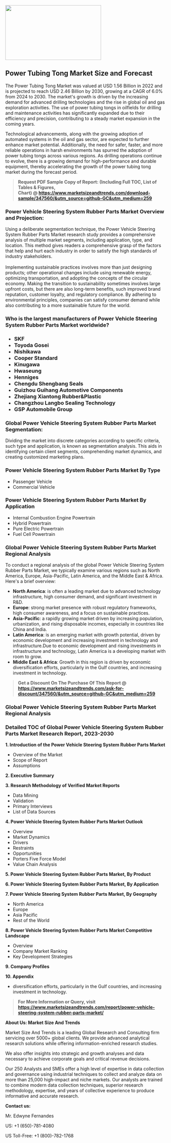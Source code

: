 <p><img class="alignnone size-medium wp-image-20088" src="https://ffe5etoiles.com/wp-content/uploads/2024/12/MST1-300x171.png" alt="" width="300" height="171" /></p><h2>Power Tubing Tong Market Size and Forecast</h2><p>The Power Tubing Tong Market was valued at USD 1.56 Billion in 2022 and is projected to reach USD 2.46 Billion by 2030, growing at a CAGR of 6.0% from 2024 to 2030. The market's growth is driven by the increasing demand for advanced drilling technologies and the rise in global oil and gas exploration activities. The use of power tubing tongs in oilfields for drilling and maintenance activities has significantly expanded due to their efficiency and precision, contributing to a steady market expansion in the coming years.</p><p>Technological advancements, along with the growing adoption of automated systems in the oil and gas sector, are expected to further enhance market potential. Additionally, the need for safer, faster, and more reliable operations in harsh environments has spurred the adoption of power tubing tongs across various regions. As drilling operations continue to evolve, there is a growing demand for high-performance and durable equipment, thereby accelerating the growth of the power tubing tong market during the forecast period.</p></p><blockquote id="" class=""><strong>Request PDF Sample Copy of Report: (Including Full TOC, List of Tables &amp; Figures, Chart)&nbsp;@&nbsp;<strong><a href="https://www.marketsizeandtrends.com/download-sample/347560/&utm_source=github-GC&utm_medium=259" target="_blank">https://www.marketsizeandtrends.com/download-sample/347560/&utm_source=github-GC&utm_medium=259</a></strong></strong></blockquote><h3 id="" class="">Power Vehicle Steering System Rubber Parts Market&nbsp;Overview and Projection:</h3><p id="" class="">Using a deliberate segmentation technique, the Power Vehicle Steering System Rubber Parts Market research study provides a comprehensive analysis of multiple market segments, including application, type, and location. This method gives readers a comprehensive grasp of the factors that help and hurt each industry in order to satisfy the high standards of industry stakeholders. <br /> <br />Implementing sustainable practices involves more than just designing products; other operational changes include using renewable energy, optimizing transportation, and adopting the concepts of the circular economy. Making the transition to sustainability sometimes involves large upfront costs, but there are also long-term benefits, such improved brand reputation, customer loyalty, and regulatory compliance. By adhering to environmental principles, companies can satisfy consumer demand while also contributing to a more sustainable future for the world.</p><h3 id="" class="">Who is the largest manufacturers of&nbsp;Power Vehicle Steering System Rubber Parts Market worldwide?</h3><h3 class=""><p><ul><li>SKF </li><li> Toyoda Gosei </li><li> Nishikawa </li><li> Cooper Standard </li><li> Kinugawa </li><li> Hwaseung </li><li> Henniges </li><li> Chengdu Shengbang Seals </li><li> Guizhou Guihang Automotive Components </li><li> Zhejiang Xiantong Rubber&Plastic </li><li> Changzhou Langbo Sealing Technology </li><li> GSP Automobile Group</li></ul></p></h3><h3 id="" class="">Global&nbsp;Power Vehicle Steering System Rubber Parts Market Segmentation:</h3><p id="" class="">Dividing the market into discrete categories according to specific criteria, such type and application, is known as segmentation analysis. This aids in identifying certain client segments, comprehending market dynamics, and creating customized marketing plans.</p><h3 id="" class="">Power Vehicle Steering System Rubber Parts Market&nbsp;By Type</h3><p><p><ul><li>Passenger Vehicle</li><li> Commercial Vehicle</p></li></ul></p></p><h3 id="" class="">Power Vehicle Steering System Rubber Parts Market&nbsp;By Application</h3><p class=""><p><ul><li>Internal Combustion Engine Powertrain</li><li> Hybrid Powertrain</li><li> Pure Electric Powertrain</li><li> Fuel Cell Powertrain</li></ul></p></p><h3 id="" class="">Global Power Vehicle Steering System Rubber Parts Market Regional Analysis</h3><p id="" class="">To conduct a regional analysis of the global Power Vehicle Steering System Rubber Parts Market, we typically examine various regions such as North America, Europe, Asia-Pacific, Latin America, and the Middle East &amp; Africa. Here's a brief overview:</p><ul><li><strong>North America</strong>: is often a leading market due to advanced technology infrastructure, high consumer demand, and significant investment in R&amp;D.</li><li><strong>Europe</strong>: strong market presence with robust regulatory frameworks, high consumer awareness, and a focus on sustainable practices.</li><li><strong>Asia-Pacific</strong>: a rapidly growing market driven by increasing population, urbanization, and rising disposable incomes, especially in countries like China and India.</li><li><strong>Latin America</strong>: is an emerging market with growth potential, driven by economic development and increasing investment in technology and infrastructure.Due to economic development and rising investments in infrastructure and technology, Latin America is a developing market with room to grow.</li><li><strong>Middle East &amp; Africa</strong>: Growth in this region is driven by economic diversification efforts, particularly in the Gulf countries, and increasing investment in technology.</li></ul><blockquote id="" class=""><strong>Get a Discount On The Purchase Of This Report @ <strong><a href="https://www.marketsizeandtrends.com/ask-for-discount/347560/&utm_source=github-GC&utm_medium=259" target="_blank">https://www.marketsizeandtrends.com/ask-for-discount/347560/&utm_source=github-GC&utm_medium=259</a></strong></strong></blockquote><h3 id="" class="">Global Power Vehicle Steering System Rubber Parts Market Regional Analysis</h3><h3 id="" class="">Detailed TOC of Global Power Vehicle Steering System Rubber Parts Market Research Report, 2023-2030</h3><p id="" class=""><strong>1. Introduction of the Power Vehicle Steering System Rubber Parts Market</strong></p><ul><li>Overview of the Market</li><li>Scope of Report</li><li>Assumptions</li></ul><p id="" class=""><strong>2. Executive Summary</strong></p><p id="" class=""><strong>3. Research Methodology of Verified Market Reports</strong></p><ul><li>Data Mining</li><li>Validation</li><li>Primary Interviews</li><li>List of Data Sources</li></ul><p id="" class=""><strong>4. Power Vehicle Steering System Rubber Parts Market Outlook</strong></p><ul><li>Overview</li><li>Market Dynamics</li><li>Drivers</li><li>Restraints</li><li>Opportunities</li><li>Porters Five Force Model</li><li>Value Chain Analysis</li></ul><p id="" class=""><strong>5. Power Vehicle Steering System Rubber Parts Market, By Product</strong></p><p id="" class=""><strong>6. Power Vehicle Steering System Rubber Parts Market, By Application</strong></p><p id="" class=""><strong>7. Power Vehicle Steering System Rubber Parts Market, By Geography</strong></p><ul><li>North America</li><li>Europe</li><li>Asia Pacific</li><li>Rest of the World</li></ul><p id="" class=""><strong>8. Power Vehicle Steering System Rubber Parts Market Competitive Landscape</strong></p><ul><li>Overview</li><li>Company Market Ranking</li><li>Key Development Strategies</li></ul><p id="" class=""><strong>9. Company Profiles</strong></p><p id="" class=""><strong>10. Appendix</strong></p><ul><li>diversification efforts, particularly in the Gulf countries, and increasing investment in technology.</li></ul><blockquote id="" class=""><strong>For More Information or Query, visit <strong><strong><a href="https://www.marketsizeandtrends.com/report/power-vehicle-steering-system-rubber-parts-market/" target="_blank">https://www.marketsizeandtrends.com/report/power-vehicle-steering-system-rubber-parts-market/</a></strong></strong></strong></blockquote><p id="" class=""><strong>About Us: Market Size And Trends</strong></p><p id="" class="">Market Size And Trends is a leading Global Research and Consulting firm servicing over 5000+ global clients. We provide advanced analytical research solutions while offering information-enriched research studies.</p><p id="" class="">We also offer insights into strategic and growth analyses and data necessary to achieve corporate goals and critical revenue decisions.</p><p id="" class="">Our 250 Analysts and SMEs offer a high level of expertise in data collection and governance using industrial techniques to collect and analyze data on more than 25,000 high-impact and niche markets. Our analysts are trained to combine modern data collection techniques, superior research methodology, expertise, and years of collective experience to produce informative and accurate research.</p><p id="" class=""><strong>Contact us:</strong></p><p id="" class="">Mr. Edwyne Fernandes</p><p id="" class="">US: +1 (650)-781-4080</p><p id="" class="">US Toll-Free: +1 (800)-782-1768</p>
